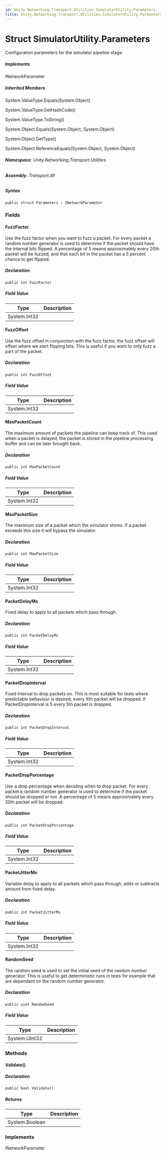 ```yaml
---
id: Unity.Networking.Transport.Utilities.SimulatorUtility.Parameters
title: Unity.Networking.Transport.Utilities.SimulatorUtility.Parameters
---
```



# Struct SimulatorUtility.Parameters


Configuration parameters for the simulator pipeline stage.






##### Implements



INetworkParameter






##### Inherited Members



System.ValueType.Equals(System.Object)





System.ValueType.GetHashCode()





System.ValueType.ToString()





System.Object.Equals(System.Object, System.Object)





System.Object.GetType()





System.Object.ReferenceEquals(System.Object, System.Object)





###### **Namespace**: Unity.Networking.Transport.Utilities

###### **Assembly**: Transport.dll

##### Syntax


``` lang-csharp
public struct Parameters : INetworkParameter
```



### Fields

#### FuzzFactor


Use the fuzz factor when you want to fuzz a packet. For every packet a
random number generator is used to determine if the packet should have
the internal bits flipped. A percentage of 5 means approximately every
20th packet will be fuzzed, and that each bit in the packet has a 5
percent chance to get flipped.






##### Declaration


``` lang-csharp
public int FuzzFactor
```



##### Field Value

| Type         | Description |
|--------------|-------------|
| System.Int32 |             |

#### FuzzOffset


Use the fuzz offset in conjunction with the fuzz factor, the fuzz offset
will offset where we start flipping bits. This is useful if you want to
only fuzz a part of the packet.






##### Declaration


``` lang-csharp
public int FuzzOffset
```



##### Field Value

| Type         | Description |
|--------------|-------------|
| System.Int32 |             |

#### MaxPacketCount


The maximum amount of packets the pipeline can keep track of. This used
when a packet is delayed, the packet is stored in the pipeline
processing buffer and can be later brought back.






##### Declaration


``` lang-csharp
public int MaxPacketCount
```



##### Field Value

| Type         | Description |
|--------------|-------------|
| System.Int32 |             |

#### MaxPacketSize


The maximum size of a packet which the simulator stores. If a packet
exceeds this size it will bypass the simulator.






##### Declaration


``` lang-csharp
public int MaxPacketSize
```



##### Field Value

| Type         | Description |
|--------------|-------------|
| System.Int32 |             |

#### PacketDelayMs


Fixed delay to apply to all packets which pass through.






##### Declaration


``` lang-csharp
public int PacketDelayMs
```



##### Field Value

| Type         | Description |
|--------------|-------------|
| System.Int32 |             |

#### PacketDropInterval


Fixed interval to drop packets on. This is most suitable for tests where
predictable behaviour is desired, every Xth packet will be dropped. If
PacketDropInterval is 5 every 5th packet is dropped.






##### Declaration


``` lang-csharp
public int PacketDropInterval
```



##### Field Value

| Type         | Description |
|--------------|-------------|
| System.Int32 |             |

#### PacketDropPercentage


Use a drop percentage when deciding when to drop packet. For every
packet a random number generator is used to determine if the packet
should be dropped or not. A percentage of 5 means approximately every
20th packet will be dropped.






##### Declaration


``` lang-csharp
public int PacketDropPercentage
```



##### Field Value

| Type         | Description |
|--------------|-------------|
| System.Int32 |             |

#### PacketJitterMs


Variable delay to apply to all packets which pass through, adds or
subtracts amount from fixed delay.






##### Declaration


``` lang-csharp
public int PacketJitterMs
```



##### Field Value

| Type         | Description |
|--------------|-------------|
| System.Int32 |             |

#### RandomSeed


The random seed is used to set the initial seed of the random number
generator. This is useful to get deterministic runs in tests for example
that are dependant on the random number generator.






##### Declaration


``` lang-csharp
public uint RandomSeed
```



##### Field Value

| Type          | Description |
|---------------|-------------|
| System.UInt32 |             |

### Methods

#### Validate()







##### Declaration


``` lang-csharp
public bool Validate()
```



##### Returns

| Type           | Description |
|----------------|-------------|
| System.Boolean |             |

### Implements



INetworkParameter





